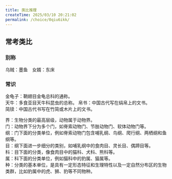 ```yaml
---
title: 类比推理
createTime: 2025/03/10 20:21:02
permalink: /choice/0qiu6ikk/
---
```


## 常考类比

### 别称
乌贼：墨鱼&emsp;女婿：东床


### 常识

金龟子：鞘翅目金龟总科的通称。  
天牛：多食亚目天牛科昆虫的总称。
帛书：中国古代写在绢帛上的文书。  
简牍：中国古代书写在竹简或木片上的文书。

界：生物分类的最高层级，动物属于动物界。  
门：动物界下分为多个门，如脊索动物门、节肢动物门、软体动物门等。  
纲：门下面的分类单位，例如脊索动物门包含哺乳纲、鸟纲、爬行纲、两栖纲和鱼纲等。  
目：纲下面进一步细分的类别，如哺乳纲中的食肉目、灵长目、偶蹄目等。  
科：目下面的分类，像食肉目中的猫科、犬科、熊科等。  
属：科下面的分类单位，例如猫科中的豹属、猫属等。  
种：分类的基本单位，是具有一定形态特征和生理特性以及一定自然分布区的生物类群，比如豹属中的虎、狮、豹等不同物种。  
